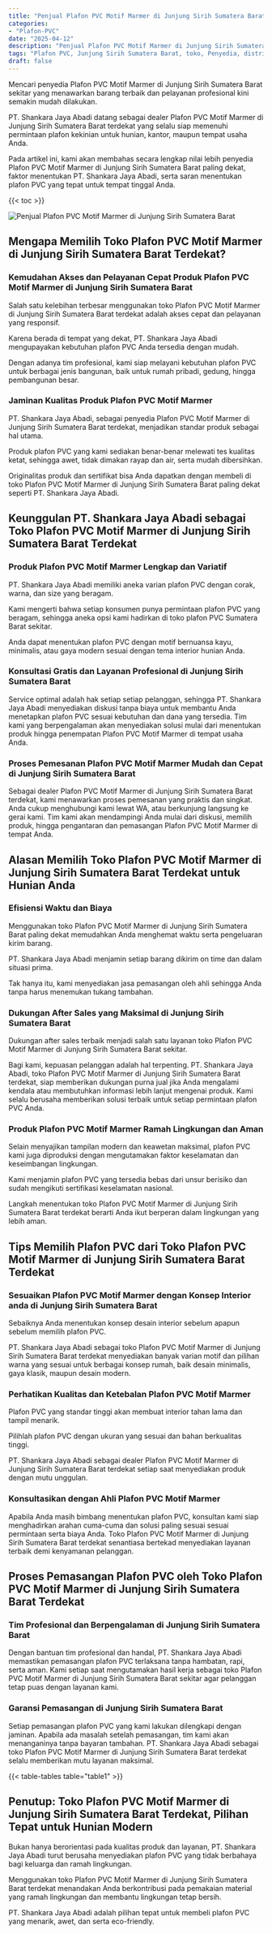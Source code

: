 ```yaml
---
title: "Penjual Plafon PVC Motif Marmer di Junjung Sirih Sumatera Barat"
categories: 
- "Plafon-PVC"
date: "2025-04-12"
description: "Penjual Plafon PVC Motif Marmer di Junjung Sirih Sumatera Barat untuk rumah, perkantoran, dan toko. Produk terbaik, variasi motif, pilihan warna menarik, beserta servis penempatan ditangani oleh teknisi ahli dan jaminan resmi!|Jasa penjualan Plafon PVC Motif Marmer di Junjung Sirih Sumatera Barat untuk keperluan rumah, office, atau gerai, dengan plafon berkualitas dan penempatan oleh tenaga ahli berpengalaman dan kepastian resmi.|Solusi Plafon PVC Motif Marmer di Junjung Sirih Sumatera Barat yang andal bagi rumah, office, dan ritel, dengan produk terbaik dan penempatan oleh teknisi profesional serta garansi resmi.|Penjualan Plafon PVC Motif Marmer di Junjung Sirih Sumatera Barat untuk tempat tinggal, office, dan ritel, dengan produk unggulan dan penempatan dikerjakan oleh tim profesional, disertai dengan jaminan resmi.}"
tags: "Plafon PVC, Junjung Sirih Sumatera Barat, toko, Penyedia, distributor"
draft: false
---
```


Mencari penyedia Plafon PVC Motif Marmer di Junjung Sirih Sumatera Barat sekitar yang menawarkan barang terbaik dan pelayanan profesional kini semakin mudah dilakukan.

PT. Shankara Jaya Abadi datang sebagai dealer Plafon PVC Motif Marmer di Junjung Sirih Sumatera Barat terdekat yang selalu siap memenuhi permintaan plafon kekinian untuk hunian, kantor, maupun tempat usaha Anda.

Pada artikel ini, kami akan membahas secara lengkap nilai lebih penyedia Plafon PVC Motif Marmer di Junjung Sirih Sumatera Barat paling dekat, faktor menentukan PT. Shankara Jaya Abadi, serta saran menentukan plafon PVC yang tepat untuk tempat tinggal Anda.

{{< toc >}}

![Penjual Plafon PVC Motif Marmer di Junjung Sirih Sumatera Barat](/images/Plafon-PVC/Penjual-Plafon-PVC-Motif-Marmer-di-Junjung-Sirih-Sumatera-Barat.png)


## Mengapa Memilih Toko Plafon PVC Motif Marmer di Junjung Sirih Sumatera Barat Terdekat?

### Kemudahan Akses dan Pelayanan Cepat Produk Plafon PVC Motif Marmer di Junjung Sirih Sumatera Barat

Salah satu kelebihan terbesar menggunakan toko Plafon PVC Motif Marmer di Junjung Sirih Sumatera Barat terdekat adalah akses cepat dan pelayanan yang responsif.

Karena berada di tempat yang dekat, PT. Shankara Jaya Abadi mengupayakan kebutuhan plafon PVC Anda tersedia dengan mudah.

Dengan adanya tim profesional, kami siap melayani kebutuhan plafon PVC untuk berbagai jenis bangunan, baik untuk rumah pribadi, gedung, hingga pembangunan besar.

### Jaminan Kualitas Produk Plafon PVC Motif Marmer

PT. Shankara Jaya Abadi, sebagai penyedia Plafon PVC Motif Marmer di Junjung Sirih Sumatera Barat terdekat, menjadikan standar produk sebagai hal utama.

Produk plafon PVC yang kami sediakan benar-benar melewati tes kualitas ketat, sehingga awet, tidak dimakan rayap dan air, serta mudah dibersihkan.

Originalitas produk dan sertifikat bisa Anda dapatkan dengan membeli di toko Plafon PVC Motif Marmer di Junjung Sirih Sumatera Barat paling dekat seperti PT. Shankara Jaya Abadi.

## Keunggulan PT. Shankara Jaya Abadi sebagai Toko Plafon PVC Motif Marmer di Junjung Sirih Sumatera Barat Terdekat

### Produk Plafon PVC Motif Marmer Lengkap dan Variatif

PT. Shankara Jaya Abadi memiliki aneka varian plafon PVC dengan corak, warna, dan size yang beragam.

Kami mengerti bahwa setiap konsumen punya permintaan plafon PVC yang beragam, sehingga aneka opsi kami hadirkan di toko plafon PVC Sumatera Barat sekitar.

Anda dapat menentukan plafon PVC dengan motif bernuansa kayu, minimalis, atau gaya modern sesuai dengan tema interior hunian Anda.

### Konsultasi Gratis dan Layanan Profesional di Junjung Sirih Sumatera Barat

Service optimal adalah hak setiap setiap pelanggan, sehingga PT. Shankara Jaya Abadi menyediakan diskusi tanpa biaya untuk membantu Anda menetapkan plafon PVC sesuai kebutuhan dan dana yang tersedia. Tim kami yang berpengalaman akan menyediakan solusi mulai dari menentukan produk hingga penempatan Plafon PVC Motif Marmer di tempat usaha Anda.

### Proses Pemesanan Plafon PVC Motif Marmer Mudah dan Cepat di Junjung Sirih Sumatera Barat

Sebagai dealer Plafon PVC Motif Marmer di Junjung Sirih Sumatera Barat terdekat, kami menawarkan proses pemesanan yang praktis dan singkat. Anda cukup menghubungi kami lewat WA, atau berkunjung langsung ke gerai kami. Tim kami akan mendampingi Anda mulai dari diskusi, memilih produk, hingga pengantaran dan pemasangan Plafon PVC Motif Marmer di tempat Anda.

## Alasan Memilih Toko Plafon PVC Motif Marmer di Junjung Sirih Sumatera Barat Terdekat untuk Hunian Anda

### Efisiensi Waktu dan Biaya

Menggunakan toko Plafon PVC Motif Marmer di Junjung Sirih Sumatera Barat paling dekat memudahkan Anda menghemat waktu serta pengeluaran kirim barang.

PT. Shankara Jaya Abadi menjamin setiap barang dikirim on time dan dalam situasi prima.

Tak hanya itu, kami menyediakan jasa pemasangan oleh ahli sehingga Anda tanpa harus menemukan tukang tambahan.

### Dukungan After Sales yang Maksimal di Junjung Sirih Sumatera Barat

Dukungan after sales terbaik menjadi salah satu layanan toko Plafon PVC Motif Marmer di Junjung Sirih Sumatera Barat sekitar.

Bagi kami, kepuasan pelanggan adalah hal terpenting. PT. Shankara Jaya Abadi, toko Plafon PVC Motif Marmer di Junjung Sirih Sumatera Barat terdekat, siap memberikan dukungan purna jual jika Anda mengalami kendala atau membutuhkan informasi lebih lanjut mengenai produk. Kami selalu berusaha memberikan solusi terbaik untuk setiap permintaan plafon PVC Anda.

### Produk Plafon PVC Motif Marmer Ramah Lingkungan dan Aman

Selain menyajikan tampilan modern dan keawetan maksimal, plafon PVC kami juga diproduksi dengan mengutamakan faktor keselamatan dan keseimbangan lingkungan.

Kami menjamin plafon PVC yang tersedia bebas dari unsur berisiko dan sudah mengikuti sertifikasi keselamatan nasional.

Langkah menentukan toko Plafon PVC Motif Marmer di Junjung Sirih Sumatera Barat terdekat berarti Anda ikut berperan dalam lingkungan yang lebih aman.

## Tips Memilih Plafon PVC dari Toko Plafon PVC Motif Marmer di Junjung Sirih Sumatera Barat Terdekat

### Sesuaikan Plafon PVC Motif Marmer dengan Konsep Interior anda di Junjung Sirih Sumatera Barat

Sebaiknya Anda menentukan konsep desain interior sebelum apapun sebelum memilih plafon PVC.

PT. Shankara Jaya Abadi sebagai toko Plafon PVC Motif Marmer di Junjung Sirih Sumatera Barat terdekat menyediakan banyak varian motif dan pilihan warna yang sesuai untuk berbagai konsep rumah, baik desain minimalis, gaya klasik, maupun desain modern.

### Perhatikan Kualitas dan Ketebalan Plafon PVC Motif Marmer

Plafon PVC yang standar tinggi akan membuat interior tahan lama dan tampil menarik.

Pilihlah plafon PVC dengan ukuran yang sesuai dan bahan berkualitas tinggi.

PT. Shankara Jaya Abadi sebagai dealer Plafon PVC Motif Marmer di Junjung Sirih Sumatera Barat terdekat setiap saat menyediakan produk dengan mutu unggulan.

### Konsultasikan dengan Ahli Plafon PVC Motif Marmer

Apabila Anda masih bimbang menentukan plafon PVC, konsultan kami siap menghadirkan arahan cuma-cuma dan solusi paling sesuai sesuai permintaan serta biaya Anda. Toko Plafon PVC Motif Marmer di Junjung Sirih Sumatera Barat terdekat senantiasa bertekad menyediakan layanan terbaik demi kenyamanan pelanggan.

## Proses Pemasangan Plafon PVC oleh Toko Plafon PVC Motif Marmer di Junjung Sirih Sumatera Barat Terdekat

### Tim Profesional dan Berpengalaman di Junjung Sirih Sumatera Barat

Dengan bantuan tim profesional dan handal, PT. Shankara Jaya Abadi memastikan pemasangan plafon PVC terlaksana tanpa hambatan, rapi, serta aman. Kami setiap saat mengutamakan hasil kerja sebagai toko Plafon PVC Motif Marmer di Junjung Sirih Sumatera Barat sekitar agar pelanggan tetap puas dengan layanan kami.

### Garansi Pemasangan di Junjung Sirih Sumatera Barat

Setiap pemasangan plafon PVC yang kami lakukan dilengkapi dengan jaminan. Apabila ada masalah setelah pemasangan, tim kami akan menanganinya tanpa bayaran tambahan. PT. Shankara Jaya Abadi sebagai toko Plafon PVC Motif Marmer di Junjung Sirih Sumatera Barat terdekat selalu memberikan mutu layanan maksimal.

{{< table-tables table="table1" >}}

## Penutup: Toko Plafon PVC Motif Marmer di Junjung Sirih Sumatera Barat Terdekat, Pilihan Tepat untuk Hunian Modern

Bukan hanya berorientasi pada kualitas produk dan layanan, PT. Shankara Jaya Abadi turut berusaha menyediakan plafon PVC yang tidak berbahaya bagi keluarga dan ramah lingkungan.

Menggunakan toko Plafon PVC Motif Marmer di Junjung Sirih Sumatera Barat terdekat menandakan Anda berkontribusi pada pemakaian material yang ramah lingkungan dan membantu lingkungan tetap bersih.

PT. Shankara Jaya Abadi adalah pilihan tepat untuk membeli plafon PVC yang menarik, awet, dan serta eco-friendly.